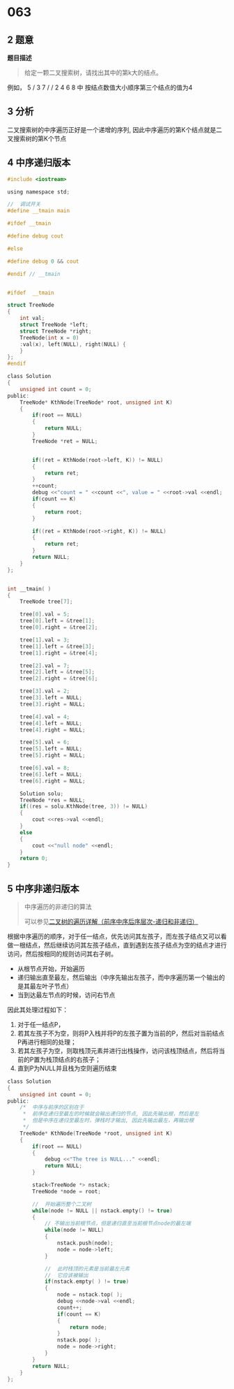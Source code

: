 # 063

## 2    题意

**题目描述**

> 给定一颗二叉搜索树，请找出其中的第k大的结点。

例如， 5 /  3 7 / / 2 4 6 8 中 按结点数值大小顺序第三个结点的值为4

## 3  分析

二叉搜索树的中序遍历正好是一个递增的序列, 因此中序遍历的第K个结点就是二叉搜索树的第K个节点

## 4  中序递归版本

```c
#include <iostream>

using namespace std;

//  调试开关
#define __tmain main

#ifdef __tmain

#define debug cout

#else

#define debug 0 && cout

#endif // __tmain


#ifdef  __tmain

struct TreeNode
{
    int val;
    struct TreeNode *left;
    struct TreeNode *right;
    TreeNode(int x = 0)
    :val(x), left(NULL), right(NULL) {
    }
};
#endif

class Solution
{
    unsigned int count = 0;
public:
    TreeNode* KthNode(TreeNode* root, unsigned int K)
    {
        if(root == NULL)
        {
            return NULL;
        }
        TreeNode *ret = NULL;


        if((ret = KthNode(root->left, K)) != NULL)
        {
            return ret;
        }
        ++count;
        debug <<"count = " <<count <<", value = " <<root->val <<endl;
        if(count == K)
        {
            return root;
        }

        if((ret = KthNode(root->right, K)) != NULL)
        {
            return ret;
        }
        return NULL;
    }
};


int __tmain( )
{
    TreeNode tree[7];

    tree[0].val = 5;
    tree[0].left = &tree[1];
    tree[0].right = &tree[2];

    tree[1].val = 3;
    tree[1].left = &tree[3];
    tree[1].right = &tree[4];

    tree[2].val = 7;
    tree[2].left = &tree[5];
    tree[2].right = &tree[6];

    tree[3].val = 2;
    tree[3].left = NULL;
    tree[3].right = NULL;

    tree[4].val = 4;
    tree[4].left = NULL;
    tree[4].right = NULL;

    tree[5].val = 6;
    tree[5].left = NULL;
    tree[5].right = NULL;

    tree[6].val = 8;
    tree[6].left = NULL;
    tree[6].right = NULL;

    Solution solu;
    TreeNode *res = NULL;
    if((res = solu.KthNode(tree, 3)) != NULL)
    {
        cout <<res->val <<endl;
    }
    else
    {
        cout <<"null node" <<endl;
    }
    return 0;
}
```

## 5  中序非递归版本

> 中序遍历的非递归的算法
>
> 可以参见[二叉树的遍历详解（前序中序后序层次-递归和非递归）](http://blog.csdn.net/gatieme/article/details/51163010)

根据中序遍历的顺序，对于任一结点，优先访问其左孩子，而左孩子结点又可以看做一根结点，然后继续访问其左孩子结点，直到遇到左孩子结点为空的结点才进行访问，然后按相同的规则访问其右子树。

* 从根节点开始，开始遍历
* 递归输出直至最左，然后输出（中序先输出左孩子，而中序遍历第一个输出的是其最左叶子节点）
* 当到达最左节点的时候，访问右节点

因此其处理过程如下：

1. 对于任一结点P，
2. 若其左孩子不为空，则将P入栈并将P的左孩子置为当前的P，然后对当前结点P再进行相同的处理；
3. 若其左孩子为空，则取栈顶元素并进行出栈操作，访问该栈顶结点，然后将当前的P置为栈顶结点的右孩子；
4. 直到P为NULL并且栈为空则遍历结束

```c
class Solution
{
    unsigned int count = 0;
public:
    /*  中序与前序的区别在于
     *  前序在递归至最左的时候就会输出递归的节点, 因此先输出根，然后是左
     *  但是中序在递归至最左时，弹栈时才输出, 因此先输出最左，再输出根
     */
    TreeNode* KthNode(TreeNode *root, unsigned int K)
    {
        if(root == NULL)
        {
            debug <<"The tree is NULL..." <<endl;
            return NULL;
        }

        stack<TreeNode *> nstack;
        TreeNode *node = root;

        //  开始遍历整个二叉树
        while(node != NULL || nstack.empty() != true)
        {
            // 不输出当前根节点，但是递归直至当前根节点node的最左端
            while(node != NULL)
            {
                nstack.push(node);
                node = node->left;
            }

            //  此时栈顶的元素是当前最左元素
            //  它应该被输出
            if(nstack.empty( ) != true)
            {
                node = nstack.top( );
                debug <<node->val <<endl;
                count++;
                if(count == K)
                {
                    return node;
                }
                nstack.pop( );
                node = node->right;
            }
        }
        return NULL;
    }
};
```

